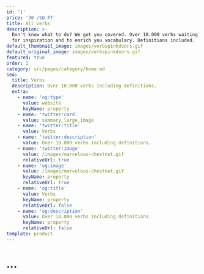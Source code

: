 ```yaml
---
id: '1'
price: '30 /SQ FT'
title: All verbs
description: >-
  Don't know what to do? We got you covered. Over 10.000 verbs waiting for you
  for inspiration and to enrich you vocabulary. Definitions included.
default_thumbnail_image: images/verbspinkdoors.gif
default_original_image: images/verbspinkdoors.gif
featured: true
order: 1
category: src/pages/category/home.md
seo:
  title: Verbs
  description: Over 10.000 verbs including definitions.
  extra:
    - name: 'og:type'
      value: website
      keyName: property
    - name: 'twitter:card'
      value: summary_large_image
    - name: 'twitter:title'
      value: Verbs
    - name: 'twitter:description'
      value: Over 10.000 verbs including definitions.
    - name: 'twitter:image'
      value: /images/marvelous-chestnut.gif
      relativeUrl: true
    - name: 'og:image'
      value: /images/marvelous-chestnut.gif
      keyName: property
      relativeUrl: true
    - name: 'og:title'
      value: Verbs
      keyName: property
      relativeUrl: false
    - name: 'og:description'
      value: Over 10.000 verbs including definitions.
      keyName: property
      relativeUrl: false
template: product
---
```


# ...

